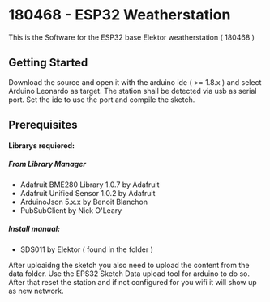#  180468 - ESP32 Weatherstation

This is the Software for the ESP32 base Elektor weatherstation ( 180468 )


## Getting Started

Download the source and open it with the arduino ide ( >= 1.8.x ) and select Arduino Leonardo as target.
The station shall be detected via usb as serial port. Set the ide to use the port and compile the sketch.



## Prerequisites

#### Librarys requiered:
 
##### From Library Manager
 * Adafruit BME280 Library 1.0.7 by Adafruit
 * Adafruit Unified Sensor 1.0.2 by Adafruit
 * ArduinoJson 5.x.x by Benoit Blanchon
 * PubSubClient by Nick O'Leary 
  

##### Install manual:
 * SDS011 by Elektor ( found in the folder )

After uploaidng the sketch you also need to upload the content from the data folder. Use the EPS32 Sketch Data upload tool for arduino to do so. After that reset the station and if not configured for you wifi it will show up as new network.

